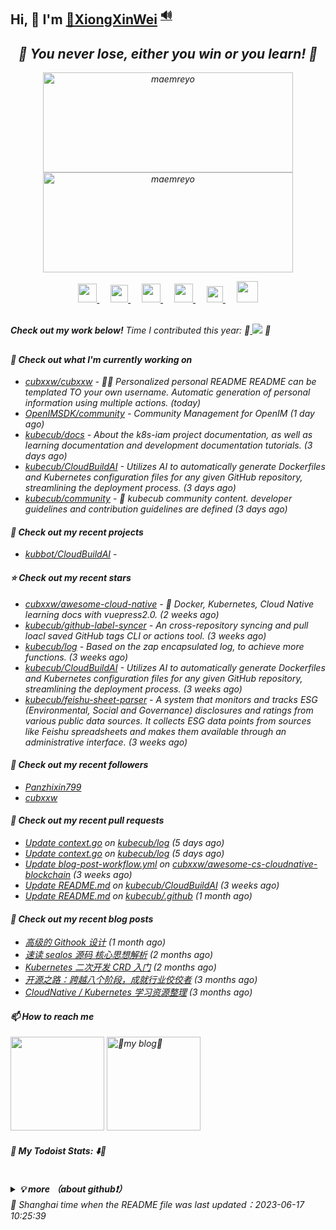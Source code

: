 ## Hi, 👋  I'm <a href="https://github.com/cubxxw" target="_blank">🐻XiongXinWei</a> <sup><a href="https://nsddd.top" />🔊</a></sup>


<h2 align="center"><em>🌟 You never lose, either you win or you learn!<em> 💪</h2>

<p align="center">
	<img src="https://github-readme-stats.vercel.app/api?username=kubbot&theme=dracula&show_icons=true" alt="maemreyo" width="400" height="160" />
	<img src="http://github-readme-streak-stats.herokuapp.com?user=kubbot&theme=dracula&hide_border=false" alt="maemreyo" width="400" height="160"/>
</p>

</p>

<p align="center">
  <a href="https://mail.google.com/mail/u/0/?fs=1&tf=cm&to=3293172751nss@gmail.com" target="_blank" alt="CSDN" title="CSDN">
    <img src="https://www.svgrepo.com/show/381000/new-logo-gmail.svg" width="30px"/>
  </a>
  &emsp;
  <a href="https://www.zhihu.com/people/3293172751" target="_blank" alt="Zhihu" title="Zhihu">
    <img src="https://img.icons8.com/material-two-tone/50/000000/zhihu.png" width="28px"/>
  </a>
  &emsp;
  <a href="https://space.bilibili.com/1233089591" target="_blank" alt="Bilibili" title="Bilibili">
    <img src="https://user-images.githubusercontent.com/29084184/129467562-a754907c-c128-40d0-80ad-86e89bdda3d6.png" width="30px"/>
  </a> 
  &emsp;
  <a href="https://https://www.youtube.com/channel/UCd3qbRbMwYlh5uKneo_2m_w" target="_blank" alt="YouTube" title="YouTube">
    <img src="https://img.icons8.com/ios-filled/50/000000/youtube-play.png" width="30px"/>
  </a>
  &emsp;
  <a href="https://www.linkedin.cn/injobs/in/xiongxinwei-xiong-7606a0227" target="_blank" alt="LinkedIn" title="LinkedIn">
    <img src="https://img.icons8.com/ios-filled/256/000000/linkedin.svg" width="26px"/>
  </a>
  &emsp;
  <a href="https://twitter.com/xxw3293172751" target="_blank" alt="LinkedIn" title="LinkedIn">
    <img src="https://s2.loli.net/2022/01/15/vamdrInCTQsfDP6.jpg" width="34px"/>
  </a>
</p>

<br>
  <strong>Check out my work below!</strong> Time I contributed this year: 🎉<a href="https://wakatime.com/@c445b3c6-a2bc-43a2-a24a-0828a17244b4" title="项目的进展时长" > <img src="https://wakatime.com/badge/user/c445b3c6-a2bc-43a2-a24a-0828a17244b4.svg"></a> 🎉
<h2></h2>

#### 👷 Check out what I'm currently working on

- [cubxxw/cubxxw](https://github.com/cubxxw/cubxxw) - 🏄‍♂️ Personalized personal README README can be templated TO your own username. Automatic generation of personal information using multiple actions.    (today)
- [OpenIMSDK/community](https://github.com/OpenIMSDK/community) - Community Management for OpenIM (1 day ago)
- [kubecub/docs](https://github.com/kubecub/docs) - About the k8s-iam project documentation, as well as learning documentation and development documentation tutorials. (3 days ago)
- [kubecub/CloudBuildAI](https://github.com/kubecub/CloudBuildAI) - Utilizes AI to automatically generate Dockerfiles and Kubernetes configuration files for any given GitHub repository, streamlining the deployment process. (3 days ago)
- [kubecub/community](https://github.com/kubecub/community) - 🚀 kubecub community content. developer guidelines and contribution guidelines are defined (3 days ago)

#### 🌱 Check out my recent projects

- [kubbot/CloudBuildAI](https://github.com/kubbot/CloudBuildAI) - 

#### ⭐ Check out my recent stars

- [cubxxw/awesome-cloud-native](https://github.com/cubxxw/awesome-cloud-native) - 🐋 Docker, Kubernetes, Cloud Native learning docs with vuepress2.0.    (2 weeks ago)
- [kubecub/github-label-syncer](https://github.com/kubecub/github-label-syncer) - An cross-repository syncing and pull loacl saved GitHub tags CLI or actions tool. (3 weeks ago)
- [kubecub/log](https://github.com/kubecub/log) - Based on the zap encapsulated log, to achieve more functions.  (3 weeks ago)
- [kubecub/CloudBuildAI](https://github.com/kubecub/CloudBuildAI) - Utilizes AI to automatically generate Dockerfiles and Kubernetes configuration files for any given GitHub repository, streamlining the deployment process. (3 weeks ago)
- [kubecub/feishu-sheet-parser](https://github.com/kubecub/feishu-sheet-parser) - A system that monitors and tracks ESG (Environmental, Social and Governance) disclosures and ratings from various public data sources. It collects ESG data points from sources like Feishu spreadsheets and makes them available through an administrative interface. (3 weeks ago)

#### 👯 Check out my recent followers

- [Panzhixin799](https://github.com/Panzhixin799)
- [cubxxw](https://github.com/cubxxw)

#### 🔨 Check out my recent pull requests

- [Update context.go](https://github.com/kubecub/log/pull/8) on [kubecub/log](https://github.com/kubecub/log) (5 days ago)
- [Update context.go](https://github.com/kubecub/log/pull/7) on [kubecub/log](https://github.com/kubecub/log) (5 days ago)
- [Update blog-post-workflow.yml](https://github.com/cubxxw/awesome-cs-cloudnative-blockchain/pull/25) on [cubxxw/awesome-cs-cloudnative-blockchain](https://github.com/cubxxw/awesome-cs-cloudnative-blockchain) (3 weeks ago)
- [Update README.md](https://github.com/kubecub/CloudBuildAI/pull/16) on [kubecub/CloudBuildAI](https://github.com/kubecub/CloudBuildAI) (3 weeks ago)
- [Update README.md](https://github.com/kubecub/.github/pull/1) on [kubecub/.github](https://github.com/kubecub/.github) (1 month ago)

#### 📜 Check out my recent blog posts



- [高级的 Githook 设计](https://nsddd.top/archives/githook) (1 month ago)
- [速读 sealos 源码 核心思想解析](https://nsddd.top/archives/sealos-source-code) (2 months ago)
- [Kubernetes 二次开发 CRD 入门](https://nsddd.top/archives/kubernetes-crd) (2 months ago)
- [开源之路：跨越八个阶段，成就行业佼佼者](https://nsddd.top/archives/open-source) (3 months ago)
- [CloudNative / Kubernetes 学习资源整理](https://nsddd.top/archives/cloudnativekubernetes) (3 months ago)

#### 📫 How to reach me


<a target="_blank" href="http://mail.qq.com/cgi-bin/qm_share?t=qm_mailme&email=1Ky9u7qzrL26o7G9i6OhvLW6lLK7rLm1vbj6t7u5" style="text-decoration:none;"><img src="http://rescdn.qqmail.com/zh_CN/htmledition/images/function/qm_open/ico_mailme_02.png" width="150"/></a>
<a href="https://liberapay.com/xiongxinwei/donate" target="_blank"><img src="https://cdn.buymeacoffee.com/buttons/v2/default-red.png" alt="💋my blog💋" width="150" ></a>


#### 🚧 My Todoist Stats: ⬇️👀

<br>
<details><summary><b>💡 more （about github❗）</b></summary>
<br>
<p><a href='https://www.facebook.com/profile.php?id=100034435372354'>Facebook</a> | <a href='https://telsacoin.io/'>Website</a> | <a href='http://nsddd.top'>Blog</a> | <a href='https://t.me/smile3293172751'>Telegram</a> | <a href='https://twitter.com/xxw3293172751'>Twitter</a> | <a href='https://www.linkedin.cn/injobs/in/xiongxinwei-xiong-7606a0227'>Linkedin</a> | <a href='https://liberapay.com/xiongxinwei/donate'>Donate</a></p>
<p align='center'>
<a href="https://www.linkedin.cn/injobs/in/xiongxinwei-xiong-7606a0227" target="_blank"><img src="https://img.shields.io/badge/linkedin-xiongxinwei-yellowgreen?logo=linkedin&style=flat-square"></a>
<a href="https://twitter.com/xxw3293172751" target="_blank"><img src="https://img.shields.io/badge/twitter-%40xxw3293172751-informational?logo=twitter&style=flat-square"></a>
<a href="https://www.zhihu.com/people/3293172751" target="_blank"><img src="https://img.shields.io/badge/%E7%9F%A5%E4%B9%8E-%E9%93%BE%E5%AD%A6%E8%80%85%E7%A4%BE%E5%8C%BA-blue?logo=zhihu&style=flat-square"></a>
<a href="http://sm.nsddd.top/sm0d220ad72063197b9875379403f6c88.jpg" target="_blank"><img src="https://img.shields.io/badge/%E5%BE%AE%E4%BF%A1-smile-brightgreen?logo=wechat&style=flat-square"></a>
<a href="https://space.bilibili.com/1233089591" target="_blank"><img src="https://img.shields.io/badge/b%E7%AB%99-%E6%97%A0%E4%B8%8E%E4%BC%A6%E6%AF%94%E7%9A%84%E5%BE%97%E5%BE%97-red?logo=bilibili&style=flat-square"></a>
</p>
<p align='center'>
<a href="https://weibo.com/u/6248930985" target="_blank"><img src="https://img.shields.io/badge/%E5%BE%AE%E5%8D%9A-%E6%97%A0%E4%B8%8E%E4%BC%A6%E6%AF%94%E7%9A%84%E5%BE%97%E5%BE%97-critical?style=social&logo=Sina%20Weibo"></a>
<a href="https://github.com/kubbot" target="_blank"><img src="https://img.shields.io/badge/Github-xiongxinwei-inactive?style=social&logo=github"></a>
<a href="http://nsddd.top" target="_blank"><img src="https://img.shields.io/badge/%E5%8D%9A%E5%AE%A2-%40xiongxinwei-blue?style=social&logo=Octopus%20Deploy"></a>
</p>
</hr>



<img src="/github-metrics.svg" alt="Metrics" width="100%">

### 🔮 Platform & Tools

[![](https://img.shields.io/badge/mac%20os-292e33?style=for-the-badge&logo=apple&logoColor=ffffff)](https://www.apple.com/macos/big-sur/)
[![Arch](https://img.shields.io/badge/Arch%20Linux-1793D1?logo=arch-linux&logoColor=fff&style=for-the-badge)](https://archlinux.org/)
[![](https://img.shields.io/badge/FireFox-FF7139?style=for-the-badge&logo=Firefox-Browser&logoColor=ffffff)](https://www.mozilla.org/zh-CN/firefox/new/)
[![Vercel](https://img.shields.io/badge/Vercel-%23000000.svg?style=for-the-badge&logo=vercel&logoColor=white)](https://vercel.com/)
![OnePlus](https://img.shields.io/badge/OnePlus-%23F5010C.svg?style=for-the-badge&logo=oneplus&logoColor=white)
[![Telegram](https://img.shields.io/badge/Telegram-2CA5E0?style=for-the-badge&logo=telegram&logoColor=white)](https://t.me/cloudnativer)

[![](https://img.shields.io/badge/IDE-Goland-black?style=flat-square&logo=goland&logoColor=ffffff)](https://www.jetbrains.com/)
[![](https://img.shields.io/badge/Editor-Visual%20Studio%20Code-007ACC?style=flat-square&logo=visual-studio-code&logoColor=ffffff)](https://code.visualstudio.com/)
[![](https://img.shields.io/badge/Note-Notion-000000?style=flat-square&logo=notion&logoColor=ffffff)](https://notion.so)

	
[![](https://img.shields.io/badge/OS-Arch%20Linux-33aadd?style=flat-square&logo=arch-linux&logoColor=ffffff)](https://www.archlinux.org/)
[![](https://img.shields.io/badge/macOS-Big%20Sur-292e33?style=flat-square&logo=apple&logoColor=ffffff)](https://www.apple.com/macos/big-sur/)
[![](https://img.shields.io/badge/Windows-11-4e9eee?style=flat-square&logo=windows&logoColor=ffffff)](https://www.microsoft.com/windows/windows-11)
[![](https://img.shields.io/badge/IDE-Visual%20Studio%20Code-blue?style=flat-square&logo=visual-studio-code&logoColor=ffffff)](https://code.visualstudio.com/)

[![](https://img.shields.io/badge/OnePlus-7%20Pro-f5010c?style=flat-square&logo=oneplus&logoColor=ffffff)](https://www.oneplus.com/)
[![](https://img.shields.io/badge/iPhone-XS-999999?style=flat-square&logo=apple&logoColor=ffffff)](https://www.apple.com/)
[![](https://img.shields.io/badge/Blackberry-Classic-000000?style=flat-square&logo=blackberry&logoColor=ffffff)](https://www.blackberry.com/)

[![](https://img.shields.io/badge/-Webpack-8dd6f9?style=flat-square&logo=webpack&logoColor=white)](https://webpack.js.org/)
[![](https://img.shields.io/badge/-React-61dafb?style=flat-square&logo=react&logoColor=ffffff)](https://reactjs.org/)
[![](https://img.shields.io/badge/-Docker-2496ED?style=flat-square&logo=docker&logoColor=ffffff)](https://www.docker.com/)
[![](https://img.shields.io/badge/-Yarn-2c8ebb?style=flat-square&logo=yarn&logoColor=ffffff)](https://yarnpkg.com/)
[![](https://img.shields.io/badge/-TypeScript-007acc?style=flat-square&logo=typescript&logoColor=white)](https://www.typescriptlang.org/)
[![](https://img.shields.io/badge/-CSS3-1572B6?style=flat-square&logo=css3&logoColor=white)](https://www.w3.org/Style/CSS/)
[![](https://img.shields.io/badge/-Less-1d365d?style=flat-square&logo=less&logoColor=ffffff)](https://lesscss.org/)   
[![](https://img.shields.io/badge/-NPM-cb3837?style=flat-square&logo=npm&logoColor=white)](https://npmjs.com/)
[![](https://img.shields.io/badge/-PostCSS-dd3a0a?style=flat-square&logo=postcss&logoColor=white)](https://postcss.org/)
[![](https://img.shields.io/badge/-HTML5-E34F26?style=flat-square&logo=html5&logoColor=white)](https://html.spec.whatwg.org/)
[![](https://img.shields.io/badge/-Git-f05032?style=flat-square&logo=git&logoColor=white)](https://git-scm.com/)
[![](https://img.shields.io/badge/-rollup.js-ec4a3f?style=flat-square&logo=rollup.js&logoColor=ffffff)](https://rollupjs.org/)
[![](https://img.shields.io/badge/-Stylus-ff6347?style=flat-square&logo=stylus&logoColor=ffffff)](https://stylus-lang.com/)
[![](https://img.shields.io/badge/-Serverless-fd5750?style=flat-square&logo=serverless&logoColor=ffffff)](https://www.serverless.com/)   
[![](https://img.shields.io/badge/-Linux-fcc624?style=flat-square&logo=linux&logoColor=white)](https://www.linuxfoundation.org/)
[![](https://img.shields.io/badge/-JavaScript-f7e018?style=flat-square&logo=javascript&logoColor=white)](https://www.ecma-international.org/)
[![](https://img.shields.io/badge/-Vue.js-4fc08d?style=flat-square&logo=vue.js&logoColor=ffffff)](https://vuejs.org/)
[![](https://img.shields.io/badge/-MongoDB-47a248?style=flat-square&logo=mongodb&logoColor=ffffff)](https://www.mongodb.com/)
[![](https://img.shields.io/badge/-Nginx-269539?style=flat-square&logo=nginx&logoColor=ffffff)](https://nginx.org/)
[![](https://img.shields.io/badge/-Node.js-43853d?style=flat-square&logo=node.js&logoColor=ffffff)](https://nodejs.org/)
	
	
### 🗃️ Code & Skills

![](https://skillicons.dev/icons?i=kubernetes,grafana,prometheus,docker,linux,ansible,cloudflare,css,github,go,md)

[![](https://img.shields.io/badge/-WireGuard-88171A?style=flat-square&logo=wireguard&logoColor=ffffff)](https://www.wireguard.com/)
[![](https://img.shields.io/badge/-Kubernetes-326CE5?style=flat-square&logo=kubernetes&logoColor=ffffff)](https://kubernetes.io/)
[![](https://img.shields.io/badge/-Docker-2496ED?style=flat-square&logo=docker&logoColor=ffffff)](https://www.docker.com/)
[![](https://img.shields.io/badge/-Podman-892CA0?style=flat-square&logo=podman&logoColor=ffffff)](https://podman.io/)
[![](https://img.shields.io/badge/-Prometheus-E6522C?style=flat-square&logo=prometheus&logoColor=ffffff)](https://prometheus.io/)
[![](https://img.shields.io/badge/-Grafana-F46800?style=flat-square&logo=grafana&logoColor=ffffff)](https://grafana.com/)
[![](https://img.shields.io/badge/-Harbor-60B932?style=flat-square&logo=harbor&logoColor=ffffff)](https://goharbor.io/)
[![](https://img.shields.io/badge/-Consul-F24C53?style=flat-square&logo=consul&logoColor=ffffff)](https://www.consul.io/)

[![](https://img.shields.io/badge/-Hugo-FF4088?style=flat-square&logo=hugo&logoColor=ffffff)](https://gohugo.io/)
[![](https://img.shields.io/badge/-Linux-Fcc624?style=flat-square&logo=linux&logoColor=ffffff)](https://www.linux.org/)
[![](https://img.shields.io/badge/-Nginx-269539?style=flat-square&logo=nginx&logoColor=ffffff)](https://nginx.org/)
[![](https://img.shields.io/badge/-GitHub%20Actions-2088FF?style=flat-square&logo=github-actions&logoColor=ffffff)](https://github.com/features/actions)
[![](https://img.shields.io/badge/-Golang-00ADD8?style=flat-square&logo=go&logoColor=ffffff)](https://golang.org/)
[![](https://img.shields.io/badge/-Ceph-EF5C55?style=flat-square&logo=ceph&logoColor=ffffff)](https://ceph.io/)
[![](https://img.shields.io/badge/-Ansible-EE0000?style=flat-square&logo=ansible&logoColor=ffffff)](https://www.ansible.com/)
[![](https://img.shields.io/badge/-Markdown-black?style=flat-square&logo=markdown&logoColor=ffffff)](https://www.markdownguide.org/)

</br>
 <figure><embed src="https://wakatime.com/share/@3293172751/d229e6d8-525a-4de8-80d2-04b78aa7d04a.svg"></embed></figure>
</details>
 🚀 Shanghai time when the README file was last updated：2023-06-17 10:25:39
